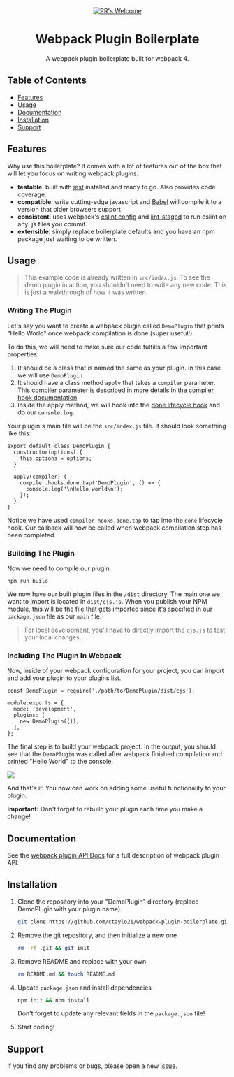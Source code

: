 
<div align="center">
  <!-- PR's Welcome -->
  <a href="http://makeapullrequest.com" style="width: 50%">
    <img src="https://img.shields.io/badge/PRs-welcome-brightgreen.svg?style=flat-square"
      alt="PR's Welcome" />
  </a>
  
</div>

<h1 align="center">Webpack Plugin Boilerplate</h1>

<div align="center">
  A webpack plugin boilerplate built for webpack 4.
</div>

## Table of Contents
- [Features](#features)
- [Usage](#usage)
- [Documentation](#documentation)
- [Installation](#installation)
- [Support](#support)

## Features

Why use this boilerplate? It comes with a lot of features out of the box that will let you focus on writing webpack plugins.

- __testable__: built with [jest](https://facebook.github.io/jest/) installed and ready to go. Also provides code coverage.
- __compatible__: write cutting-edge javascript and [Babel](https://babeljs.io/) will compile it to a version that older browsers support
- __consistent__: uses webpack's [eslint config](https://github.com/webpack-contrib/eslint-config-webpack) and [lint-staged](https://github.com/okonet/lint-staged) to run eslint on any .js files you commit.
- __extensible__: simply replace boilerplate defaults and you have an npm package just waiting to be written.


## Usage

>This example code is already written in `src/index.js`. To see the demo plugin in action, you shouldn't need to write any new code. This is just a walkthrough of how it was written.

### Writing The Plugin

Let's say you want to create a webpack plugin called `DemoPlugin` that prints "Hello World" once webpack compilation is done (super useful!).

To do this, we will need to make sure our code fulfills a few important properties:

1. It should be a class that is named the same as your plugin. In this case we will use `DemoPlugin`.
2. It should have a class method `apply` that takes a `compiler` parameter. This compiler parameter is described in more details in the [compiler hook documentation](https://webpack.js.org/api/compiler-hooks).
3. Inside the apply method, we will hook into the [done lifecycle hook](https://webpack.js.org/api/compiler-hooks/#done) and do our `console.log`.

Your plugin's main file will be the `src/index.js` file. It should look something like this:

```
export default class DemoPlugin {
  constructor(options) {
    this.options = options;
  }

  apply(compiler) {
    compiler.hooks.done.tap('DemoPlugin', () => {
      console.log('\nHello world\n');
    });
  }
}
```
Notice we have used `compiler.hooks.done.tap` to tap into the `done` lifecycle hook. Our callback will now be called when webpack compilation step has been completed.

### Building The Plugin

Now we need to compile our plugin.

```
npm run build
```
We now have our built plugin files in the `/dist` directory. The main one we want to import is located in `dist/cjs.js`. When you publish your NPM module, this will be the file that gets imported since it's specified in our `package.json` file as our `main` file.

> For local development, you'll have to directly import the `cjs.js` to test your local changes.

### Including The Plugin In Webpack
Now, inside of your webpack configuration for your project, you can import and add your plugin to your plugins list.

```
const DemoPlugin = require('./path/to/DemoPlugin/dist/cjs');

module.exports = {
  mode: 'development',
  plugins: [
    new DemoPlugin({}),
  ],
};
```

The final step is to build your webpack project. In the output, you should see that the `DemoPlugin` was called after webpack finished compilation and printed "Hello World" to the console.

<p align="left">
  <img src="https://i.imgur.com/ZWWg13N.png">
</p>

And that's it! You now can work on adding some useful functionality to your plugin.

**Important:** Don't forget to rebuild your plugin each time you make a change!

## Documentation

See the [webpack plugin API Docs](https://webpack.js.org/api/plugins/) for a full description of webpack plugin API.

## Installation

1. Clone the repository into your "DemoPlugin" directory (replace DemoPlugin with your plugin name).

    ```bash
    git clone https://github.com/ctaylo21/webpack-plugin-boilerplate.git DemoPlugin && cd DemoPlugin
    ```

2. Remove the git repository, and then initialize a new one

    ```bash
    rm -rf .git && git init
    ```

3. Remove README and replace with your own

    ```bash
    rm README.md && touch README.md
    ```

4. Update `package.json` and install dependencies

    ```bash
    npm init && npm install
    ```

    Don't forget to update any relevant fields in the `package.json` file!

5. Start coding!

## Support

If you find any problems or bugs, please open a new [issue](https://github.com/ctaylo21/webpack-plugin-boilerplate/issues).
